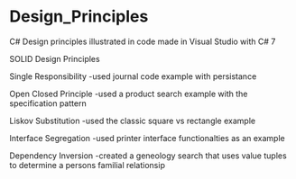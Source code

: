 # Design_Principles
C# Design principles illustrated in code
made in Visual Studio with C# 7 

SOLID Design Principles 

Single Responsibility
  -used journal code example with persistance
  
Open Closed Principle
  -used a product search example with the specification pattern
  
Liskov Substitution 
  -used the classic square vs rectangle example

Interface Segregation 
  -used printer interface functionalties as an example
  
Dependency Inversion 
 -created a geneology search that uses value tuples to determine a persons familial relationsip
